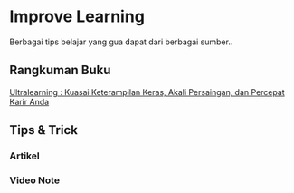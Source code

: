# Improve Learning
Berbagai tips belajar yang gua dapat dari berbagai sumber.. 

## Rangkuman Buku

[Ultralearning : Kuasai Keterampilan Keras, Akali Persaingan, dan Percepat Karir Anda](https://github.com/iansyahr/ImproveLearning/blob/main/UltraLearning.md)

## Tips & Trick

### Artikel
### Video Note

